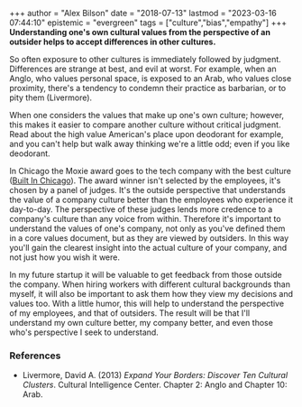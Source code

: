 +++
author = "Alex Bilson"
date = "2018-07-13"
lastmod = "2023-03-16 07:44:10"
epistemic = "evergreen"
tags = ["culture","bias","empathy"]
+++
**Understanding one's own cultural values from the perspective of an outsider helps to accept differences in other cultures.**

So often exposure to other cultures is immediately followed by judgment.  Differences are strange at best, and evil at worst.  For example, when an Anglo, who values personal space, is exposed to an Arab, who values close proximity, there's a tendency to condemn their practice as barbarian, or to pity them (Livermore).

When one considers the values that make up one's own culture; however, this makes it easier to compare another culture without critical judgment.  Read about the high value American's place upon deodorant for example, and you can't help but walk away thinking we're a little odd; even if you like deodorant.

In Chicago the Moxie award goes to the tech company with the best culture ([Built In Chicago](http://www.builtinchicago.org/2016/05/16/2016-moxie-awards-best-company-culture)).  The award winner isn't selected by the employees, it's chosen by a panel of judges.  It's the outside perspective that understands the value of a company culture better than the employees who experience it day-to-day.  The perspective of these judges lends more credence to a company's culture than any voice from within.  Therefore it's important to understand the values of one's company, not only as you've defined them in a core values document, but as they are viewed by outsiders.  In this way you'll gain the clearest insight into the actual culture of your company, and not just how you wish it were.

In my future startup it will be valuable to get feedback from those outside the company.  When hiring workers with different cultural backgrounds than myself, it will also be important to ask them how they view my decisions and values too.  With a little humor, this will help to understand the perspective of my employees, and that of outsiders.  The result will be that I'll understand my own culture better, my company better, and even those who's perspective I seek to understand.

### References

- Livermore, David A. (2013) _Expand Your Borders: Discover Ten Cultural Clusters_. Cultural Intelligence Center. Chapter 2: Anglo and Chapter 10: Arab.
